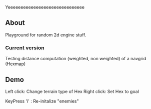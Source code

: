 Yeeeeeeeeeeeeeeeeeeeeeeeeeeeeee

## About

Playground for random 2d engine stuff.

### Current version

Testing distance computation (weighted, non weighted) of a navgrid (Hexmap)

## Demo

Left click: Change terrain type of Hex
Right click: Set Hex to goal

KeyPress 'i' : Re-initalize "enemies"

